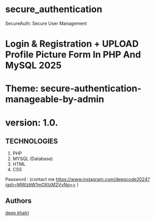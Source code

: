 # secure_authentication
SecureAuth: Secure User Management

# Login & Registration + UPLOAD Profile Picture Form In PHP And MySQL 2025
# Theme: secure-authentication-manageable-by-admin


# version: 1.0.

## TECHNOLOGIES

1. PHP
2. MYSQL (Database)
3. HTML
4. CSS

 Password : (contact me https://www.instagram.com/deepcode2024?igsh=MWlzbW1mOXIzM2VvNg== )

## Authors

[deep khatri ](https://github.com/deepkhatri)

